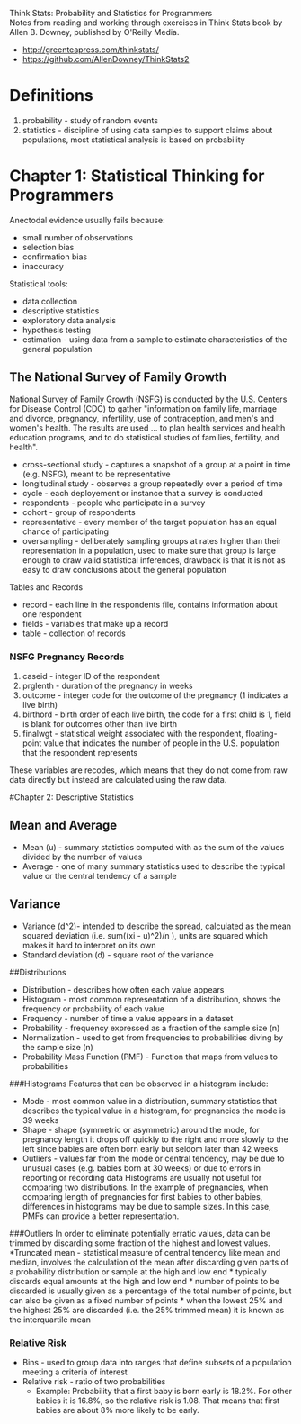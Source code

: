 Think Stats: Probability and Statistics for Programmers  
Notes from reading and working through exercises in Think Stats book by Allen B. Downey, published by O'Reilly Media.

* http://greenteapress.com/thinkstats/
* https://github.com/AllenDowney/ThinkStats2

# Definitions
1. probability - study of random events
2. statistics - discipline of using data samples to support claims about populations, most statistical analysis is based on probability

# Chapter 1: Statistical Thinking for Programmers
Anectodal evidence usually fails because:
* small number of observations
* selection bias
* confirmation bias
* inaccuracy

Statistical tools:
* data collection
* descriptive statistics
* exploratory data analysis
* hypothesis testing
* estimation - using data from a sample to estimate characteristics of the general population

## The National Survey of Family Growth
National Survey of Family Growth (NSFG) is conducted by the U.S. Centers for Disease Control (CDC) to gather "information on family life, marriage and divorce, pregnancy, infertility, use of contraception, and men's and women's health. The results are used ... to plan health services and health education programs, and to do statistical studies of families, fertility, and health". 
* cross-sectional study - captures a snapshot of a group at a point in time (e.g. NSFG), meant to be representative
* longitudinal study - observes a group repeatedly over a period of time
* cycle - each deployement or instance that a survey is conducted
* respondents - people who participate in a survey
* cohort - group of respondents
* representative - every member of the target population has an equal chance of participating
* oversampling - deliberately sampling groups at rates higher than their representation in a population, used to make sure that group is large enough to draw valid statistical inferences, drawback is that it is not as easy to draw conclusions about the general population

Tables and Records
* record - each line in the respondents file, contains information about one respondent
* fields - variables that make up a record
* table - collection of records

### NSFG Pregnancy Records
1. caseid - integer ID of the respondent
2. prglenth - duration of the pregnancy in weeks
3. outcome - integer code for the outcome of the pregnancy (1 indicates a live birth)
4. birthord - birth order of each live birth, the code for a first child is 1, field is blank for outcomes other than live birth
5. finalwgt - statistical weight associated with the respondent, floating-point value that indicates the number of people in the U.S. population that the respondent represents

These variables are recodes, which means that they do not come from raw data directly but instead are calculated using the raw data. 

#Chapter 2: Descriptive Statistics
## Mean and Average
* Mean (u) - summary statistics computed with as the sum of the values divided by the number of values
* Average - one of many summary statistics used to describe the typical value or the central tendency of a sample

## Variance
* Variance (d^2)- intended to describe the spread, calculated as the mean squared deviation (i.e. sum((xi - u)^2)/n ), units are squared which makes it hard to interpret on its own
* Standard deviation (d) - square root of the variance

##Distributions
* Distribution - describes how often each value appears
* Histogram - most common representation of a distribution, shows the frequency or probability of each value
* Frequency - number of time a value appears in a dataset
* Probability - frequency expressed as a fraction of the sample size (n)
* Normalization - used to get from frequencies to probabilities diving by the sample size (n)
* Probability Mass Function (PMF) - Function that maps from values to probabilities

###Histograms
Features that can be observed in a histogram include:
* Mode - most common value in a distribution, summary statistics that describes the typical value in a histogram, for pregnancies the mode is 39 weeks
* Shape - shape (symmetric or asymmetric) around the mode, for pregnancy length it drops off quickly to the right and more slowly to the left since babies are often born early but seldom later than 42 weeks
* Outliers - values far from the mode or central tendency, may be due to unusual cases (e.g. babies born at 30 weeks) or due to errors in reporting or recording data
Histograms are usually not useful for comparing two distributions. In the example of pregnancies, when comparing length of pregnancies for first babies to other babies, differences in histograms may be due to sample sizes. In this case, PMFs can provide a better representation. 

###Outliers
In order to eliminate potentially erratic values, data can be trimmed by discarding some fraction of the highest and lowest values. 
*Truncated mean - statistical measure of central tendency like mean and median, involves the calculation of the mean after discarding given parts of a probability distribution or sample at the high and low end
	* typically discards equal amounts at the high and low end
	* number of points to be discarded is usually given as a percentage of the total number of points, but can also be given as a fixed number of points
	* when the lowest 25% and the highest 25% are discarded (i.e. the 25% trimmed mean) it is known as the interquartile mean

### Relative Risk
* Bins - used to group data into ranges that define subsets of a population meeting a criteria of interest
* Relative risk - ratio of two probabilities
	* Example: Probability that a first baby is born early is 18.2%. For other babies it is 16.8%, so the relative risk is 1.08. That means that first babies are about 8% more likely to be early. 






